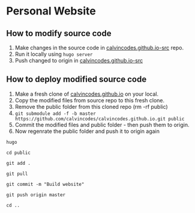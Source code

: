 # Personal Website

## How to modify source code

1. Make changes in the source code in [calvincodes.github.io-src](https://github.com/calvincodes/calvincodes.github.io-src) repo.
2. Run it locally using `hugo server`
3. Push changed to origin in [calvincodes.github.io-src](https://github.com/calvincodes/calvincodes.github.io-src)

## How to deploy modified source code

1. Make a fresh clone of [calvincodes.github.io](https://github.com/calvincodes/calvincodes.github.io) on your local.
2. Copy the modified files from source repo to this fresh clone.
3. Remove the public folder from this cloned repo (rm -rf public)
4. `git submodule add -f -b master https://github.com/calvincodes/calvincodes.github.io.git public`
5. Commit the modified files and public folder - then push them to origin.
6. Now regenrate the public folder and push it to origin again

`hugo`

`cd public`

`git add .`

`git pull`

`git commit -m "Build website"`

`git push origin master`

`cd ..`
